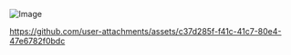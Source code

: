 ![Image](https://github.com/user-attachments/assets/195eff92-c6b9-4012-a260-0b14c3e51b50)



https://github.com/user-attachments/assets/c37d285f-f41c-41c7-80e4-47e6782f0bdc

